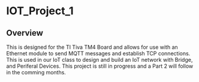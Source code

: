 # IOT_Project_1
 
## Overview
 This is designed for the TI Tiva TM4 Board and allows for use with an Ethernet module to send MQTT messages and establish TCP connections. This is used in our IoT class to design and build an IoT network with Bridge, and Periferal Devices. This project is still in progress and a Part 2 will follow in the comming months.
